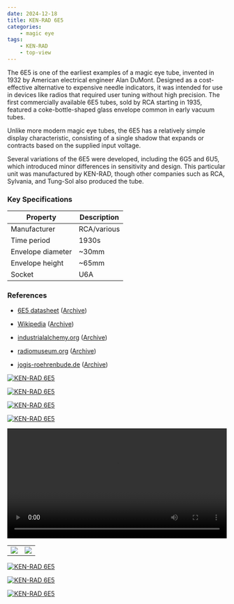 ```yaml
---
date: 2024-12-18
title: KEN-RAD 6E5
categories:
    - magic eye
tags:
    - KEN-RAD
    - top-view
---
```


The 6E5 is one of the earliest examples of a magic eye tube, invented in 1932 by American electrical engineer Alan DuMont. Designed as a cost-effective alternative to expensive needle indicators, it was intended for use in devices like radios that required user tuning without high precision. The first commercially available 6E5 tubes, sold by RCA starting in 1935, featured a coke-bottle-shaped glass envelope common in early vacuum tubes.

Unlike more modern magic eye tubes, the 6E5 has a relatively simple display characteristic, consisting of a single shadow that expands or contracts based on the supplied input voltage.

Several variations of the 6E5 were developed, including the 6G5 and 6U5, which introduced minor differences in sensitivity and design. This particular unit was manufactured by KEN-RAD, though other companies such as RCA, Sylvania, and Tung-Sol also produced the tube.

### Key Specifications

| Property          | Description |
|-------------------|-------------|
| Manufacturer      | RCA/various |
| Time period       | 1930s       |
| Envelope diameter | ~30mm       |
| Envelope height   | ~65mm       |
| Socket            | U6A         |

### References

- [6E5 datasheet](https://frank.pocnet.net/sheets/201/6/6E5.pdf) ([Archive](https://web.archive.org/web/20230204023545/https://frank.pocnet.net/sheets/201/6/6E5.pdf))

- [Wikipedia](https://en.wikipedia.org/wiki/Magic_eye_tube) ([Archive](https://web.archive.org/web/20241210094135/https://en.wikipedia.org/wiki/Magic_eye_tube))

- [industrialalchemy.org](https://www.industrialalchemy.org/articleview.php?item=1065) ([Archive](https://web.archive.org/web/20240909192620/https://industrialalchemy.org/articleview.php?item=1065))

- [radiomuseum.org](https://www.radiomuseum.org/tubes/tube_6e5.html) ([Archive](https://web.archive.org/web/20241009111552/https://www.radiomuseum.org/tubes/tube_6e5.html))

- [jogis-roehrenbude.de](https://www.jogis-roehrenbude.de/Roehren-Geschichtliches/Mag_Augen/Mag_Augen2/6E5.htm) ([Archive](https://web.archive.org/web/20241128134313/https://www.jogis-roehrenbude.de/Roehren-Geschichtliches/Mag_Augen/Mag_Augen2/6E5.htm))

[![KEN-RAD 6E5](assets/1.jpg)](assets/1.jpg)

[![KEN-RAD 6E5](assets/2.jpg)](assets/2.jpg)

[![KEN-RAD 6E5](assets/4.jpg)](assets/4.jpg)

[![KEN-RAD 6E5](assets/5.jpg)](assets/5.jpg)

<video controls width="100%" loop="true" autoplay="true">
  <source src="assets/video.mp4" type="video/mp4" />
</video>

<table>
    <tr>
        <td>
            <a href="assets/6.jpg">
                <img src="assets/6.jpg">
            </a>
        </td>
        <td>
            <a href="assets/7.jpg">
                <img src="assets/7.jpg">
            </a>
        </td>
    </tr>
</table>

[![KEN-RAD 6E5](assets/8.jpg)](assets/8.jpg)

[![KEN-RAD 6E5](assets/9.jpg)](assets/9.jpg)

[![KEN-RAD 6E5](assets/10.jpg)](assets/10.jpg)